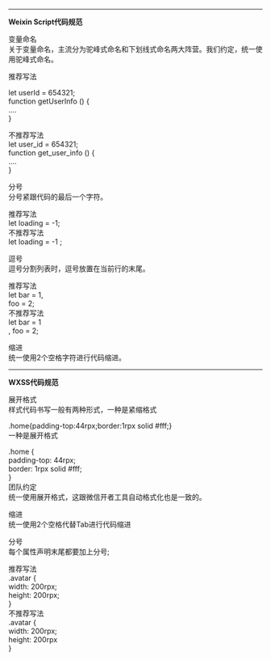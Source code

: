 ***
**Weixin Script代码规范**  
  
变量命名  
关于变量命名，主流分为驼峰式命名和下划线式命名两大阵营。我们约定，统一使用驼峰式命名。  

推荐写法  

let userId = 654321;   
function getUserInfo () {  
....  
}  

不推荐写法  
  let user_id = 654321;   
  function get_user_info () {  
  ....  
  }  

分号  
分号紧跟代码的最后一个字符。  

推荐写法  
let loading = -1;  
不推荐写法  
let loading = -1 ;  

逗号  
逗号分割列表时，逗号放置在当前行的末尾。  

推荐写法  
let bar = 1,   
    foo = 2;  
不推荐写法  
let bar = 1  
    , foo = 2;  

缩进  
统一使用2个空格字符进行代码缩进。  

***
**WXSS代码规范**  

展开格式  
样式代码书写一般有两种形式，一种是紧缩格式  
  
.home{padding-top:44rpx;border:1rpx solid #fff;}  
一种是展开格式  

.home {  
  padding-top: 44rpx;  
  border: 1rpx solid #fff;  
}  
团队约定  
统一使用展开格式，这跟微信开者工具自动格式化也是一致的。  

缩进  
统一使用2个空格代替Tab进行代码缩进  

分号  
每个属性声明末尾都要加上分号;  

推荐写法  
.avatar {  
  width: 200rpx;  
  height: 200rpx;  
}  
不推荐写法  
.avatar {  
  width: 200rpx;  
  height: 200rpx  
}  
